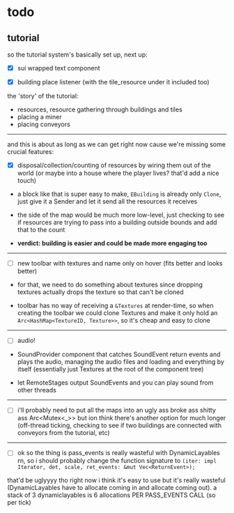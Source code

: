 # todo

## tutorial

so the tutorial system's basically set up, next up:

- [x] sui wrapped text component

- [x] building place listener (with the tile_resource under it included too)

the 'story' of the tutorial:

- resources, resource gathering through buildings and tiles
- placing a miner
- placing conveyors

---

and this is about as long as we can get right now cause we're missing some crucial features:

- [x] disposal/collection/counting of resources by wiring them out of the world (or maybe into a house where the player lives? that'd add a nice touch) <!-- this next!  -->

- a block like that is super easy to make, `EBuilding` is already only `Clone`, just give it a Sender and let it send all the resources it receives

- the side of the map would be much more low-level, just checking to see if resources are trying to pass into a building outside bounds and add that to the count

- **verdict: building is easier and could be made more engaging too**

---

- [ ] new toolbar with textures and name only on hover (fits better and looks better)

- for that, we need to do something about textures since dropping textures actually drops the texture so that can't be cloned <!-- (*just put `sui::Texture`'s texture into an Arc<_>*) -->

- toolbar has no way of receiving a `&Textures` at render-time, so when creating the toolbar we could clone Textures and make it only hold an `Arc<HashMap<TextureID, Texture>>`, so it's cheap and easy to clone

---

- [ ] audio!

- SoundProvider component that catches SoundEvent return events and plays the audio, managing the audio files and loading and everything by itself (essentially just Textures at the root of the component tree)

- let RemoteStages output SoundEvents and you can play sound from other threads

---

- [ ] i'll probably need to put all the maps into an ugly ass broke ass shitty ass Arc<Mutex<_>> but ion think there's another option for much longer (off-thread ticking, checking to see if two buildings are connected with conveyors from the tutorial, etc)

---

- [ ] ok so the thing is pass_events is really wasteful with DynamicLayables rn, so i should probably change the function signature to `(iter: impl Iterator, det, scale, ret_events: &mut Vec<ReturnEvent>);`

that'd be uglyyyy tho right now i think it's easy to use but it's really wasteful (DynamicLayables have to allocate coming in and allocate coming out). a stack of 3 dynamiclayables is 6 allocations PER PASS_EVENTS CALL (so per tick)
